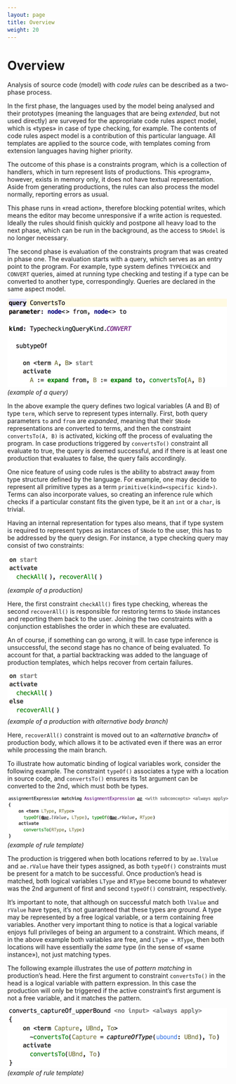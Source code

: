 ```yaml
---
layout: page
title: Overview
weight: 20
---
```


# Overview

Analysis of source code (model) with *code rules* can be described as a two-phase process.

In the first phase, the languages used by the model being analysed and their prototypes (meaning the languages that are being *extended*, but not used directly) are surveyed for the appropriate code rules aspect model, which is «types» in case of type checking, for example. The contents of code rules aspect model is a contribution of this particular language. All templates are applied to the source code, with templates coming from extension languages having higher priority.

The outcome of this phase is a constraints program, which is a collection of handlers, which in turn represent lists of productions. This «program», however, exists in memory only, it does not have textual representation. Aside from generating productions, the rules can also process the model normally, reporting errors as usual.

This phase runs in «read action», therefore blocking potential writes, which means the editor may become unresponsive if a write action is requested. Ideally the rules should finish quickly and postpone all heavy load to the next phase, which can be run in the background, as the access to `SModel` is no longer necessary.

The second phase is evaluation of the constraints program that was created in phase one. The evaluation starts with a query, which serves as an entry point to the program. For example, type system defines `TYPECHECK` and `CONVERT` queries, aimed at running type checking and testing if a type can be converted to another type, correspondingly. Queries are declared in the same aspect model.

![](img/overview-convertsto-500.png)  
_(example of a query)_

In the above example the query defines two logical variables (A and B) of type `term`, which serve to represent types internally. First, both query parameters `to` and `from` are *expanded*, meaning that their `SNode` representations are converted to terms, and then the constraint `convertsTo(A, B)` is activated, kicking off the process of evaluating the program. In case productions triggered by `convertsTo()` constraint all evaluate to true, the query is deemed successful, and if there is at least one production that evaluates to false, the query fails accordingly.

One nice feature of using code rules is the ability to abstract away from type structure defined by the language. For example, one may decide to represent all primitive types as a term `primitive(kind=<specific kind>)`. Terms can also incorporate values, so creating an inference rule which checks if a particular constant fits the given type, be it an `int` or a `char`, is trivial.  

Having an internal representation for types also means, that if type system is required to represent types as instances of `SNode` to the user, this has to be addressed by the query design. For instance, a type checking query may consist of two constraints:

![](img/overview-check-300.png)  
_(example of a production)_

Here, the first constraint `checkAll()` fires type checking, whereas the second `recoverAll()` is responsible for restoring terms to `SNode` instances and reporting them back to the user. Joining the two constraints with a conjunction establishes the order in which these are evaluated.

An of course, if something can go wrong, it will. In case type inference is unsuccessful, the second stage has no chance of being evaluated. To account for that, a partial backtracking was added to the language of production templates, which helps recover from certain failures.

![](img/overview-check2-300.png)  
_(example of a production with alternative body branch)_

Here, `recoverAll()` constraint is moved out to an «*alternative branch*» of production body, which allows it to be activated even if there was an error while processing the main branch.

To illustrate how automatic binding of logical variables work, consider the following example. The constraint `typeOf()` associates a type with a location in source code, and `convertsTo()` ensures its 1st argument can be converted to the 2nd, which must both be types.

![](img/overview-assignment-700.png)  
_(example of rule template)_

The production is triggered when both locations referred to by `ae.lValue` and `ae.rValue` have their types assigned, as both `typeOf()` constraints must be present for a match to be successful. Once production’s head is matched, both logical variables `LType` and `RType` become bound to whatever was the 2nd argument of first and second `typeOf()` constraint, respectively.

It’s important to note, that although on successful match both `lValue` and `rValue` have types, it’s not guaranteed that these types are *ground*. A type may be represented by a free logical variable, or a term containing free variables. Another very important thing to notice is that a logical variable enjoys full privileges of being an argument to a constraint. Which means, if in the above example both variables are free, and `LType = RType`, then both locations will have essentially the *same* type (in the sense of «same instance»), not just matching types.

The following example illustrates the use of *pattern matching* in production’s head. Here the first argument to constraint `convertsTo()` in the head is a logical variable with pattern expression. In this case the production will only be triggered if the active constraint’s first argument is not a free variable, and it matches the pattern.

![](img/overview-converts-500.png)  
_(example of rule template)_
